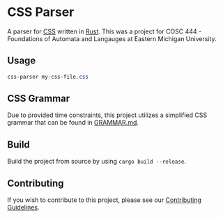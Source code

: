 # CSS Parser

A parser for [CSS](https://www.w3.org/TR/css-syntax-3/) written in [Rust](https://www.rust-lang.org/). This was a project for COSC 444 - Foundations of Automata and Langauges at Eastern Michigan University.

## Usage

```ps1
css-parser my-css-file.css
```

## CSS Grammar

Due to provided time constraints, this project utilizes a simplified CSS grammar that can be found in [GRAMMAR.md](./GRAMMAR.md).

## Build

Build the project from source by using `cargo build --release`.

## Contributing

If you wish to contribute to this project, please see our [Contributing Guidelines](./CONTRIBUTING.md).
